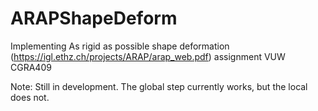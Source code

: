 # ARAPShapeDeform
Implementing As rigid as possible shape deformation (https://igl.ethz.ch/projects/ARAP/arap_web.pdf) assignment VUW CGRA409

Note: Still in development. The global step currently works, but the local does not.
